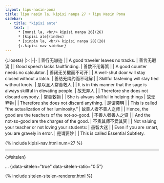 ```yaml
---
layout: lipu-nasin-pona
title: lipu nasin la, kipisi nanpa 27 • lipu Nasin Pona
sidebar:
  - title: "kipisi ante"
    text: |
      * [monsi la, <br/> kipisi nanpa 26](26)
      * [kipisi ale](index)
      * [sinpin la, <br/> kipisi nanpa 28](28)
      {:.kipisi-nav-sidebar}
---
```


{:.loseta}
|:-:|-|-
| 善行无辙迹               |  | A good traveler leaves no tracks.
| 善言无瑕谪               |  | Good speech lacks faultfinding.
| 善数不用筹策             |  | A good counter needs no calculator.
| 善闭无关楗而不可开       |  | A well-shut door will stay closed without a latch.
| 善结无绳约而不可解       |  | Skillful fastening will stay tied without knots.
| 是以圣人常善救人         |  | It is in this manner that the sage is always skillful in elevating people.
| 故无弃人                 |  | Therefore she does not discard anybody.
| 常善救物                 |  | She is always skillful in helping things
| 故无弃物                 |  | Therefore she does not discard anything.
| 是谓袭明                 |  | This is called “the actualization of her luminosity.”
| 故善人者<wbr/>不善人之师 |  | Hence, the good are the teachers of the not-so-good.
| 不善人者<wbr/>善人之资   |  | And the not-so-good are the charges of the good.
| 不贵其师<wbr/>不爱其资   |  | Not valuing your teacher or not loving your students:
| 虽智大迷                 |  | Even if you are smart, you are gravely in error.
| 是谓要妙                 |  | This is called Essential Subtlety.

{% include kipisi-nav.html num=27 %}

-------
{:#sitelen}

...
{:data-sitelen="true" data-sitelen-ratio="0.5"}

{% include sitelen-sitelen-renderer.html %}
